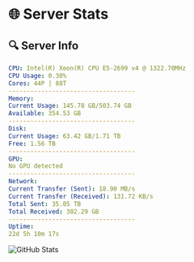# 🌐 Server Stats
## 🔍 Server Info
```yaml
CPU: Intel(R) Xeon(R) CPU E5-2699 v4 @ 1322.70MHz
CPU Usage: 0.30%
Cores: 44P | 88T
-----------------------------------
Memory:
Current Usage: 145.78 GB/503.74 GB
Available: 354.53 GB
-----------------------------------
Disk:
Current Usage: 63.42 GB/1.71 TB
Free: 1.56 TB
-----------------------------------
GPU:
No GPU detected
-----------------------------------
Network:
Current Transfer (Sent): 18.90 MB/s
Current Transfer (Received): 131.72 KB/s
Total Sent: 35.05 TB
Total Received: 302.29 GB
-----------------------------------
Uptime:
22d 5h 10m 17s
```
![GitHub Stats](https://img.shields.io/badge/Updated-2025-03-30_02:33:06-blue)